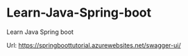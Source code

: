 # Learn-Java-Spring-boot
Learn Java Spring boot

Url: https://springboottutorial.azurewebsites.net/swagger-ui/
